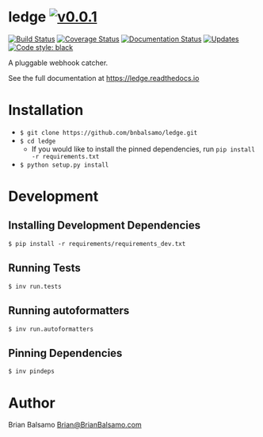 # ledge [![v0.0.1](https://img.shields.io/badge/version-0.0.1-blue.svg)](https://github.com/bnbalsamo/ledge/releases)

[![Build Status](https://travis-ci.org/bnbalsamo/ledge.svg?branch=master)](https://travis-ci.org/bnbalsamo/ledge) [![Coverage Status](https://coveralls.io/repos/github/bnbalsamo/ledge/badge.svg?branch=master)](https://coveralls.io/github/bnbalsamo/ledge?branch=master) [![Documentation Status](https://readthedocs.org/projects/ledge/badge/?version=latest)](http://ledge.readthedocs.io/en/latest/?badge=latest) [![Updates](https://pyup.io/repos/github/bnbalsamo/ledge/shield.svg)](https://pyup.io/repos/github/bnbalsamo/ledge/) [![Code style: black](https://img.shields.io/badge/code%20style-black-000000.svg)](https://github.com/ambv/black)

A pluggable webhook catcher.

See the full documentation at https://ledge.readthedocs.io

# Installation
- ```$ git clone https://github.com/bnbalsamo/ledge.git```
- ```$ cd ledge```
    - If you would like to install the pinned dependencies, run ```pip install -r requirements.txt```
- ```$ python setup.py install```

# Development

## Installing Development Dependencies
```
$ pip install -r requirements/requirements_dev.txt
```

## Running Tests
```
$ inv run.tests
```

## Running autoformatters
```
$ inv run.autoformatters
```

## Pinning Dependencies
```
$ inv pindeps
```

# Author
Brian Balsamo <Brian@BrianBalsamo.com>
